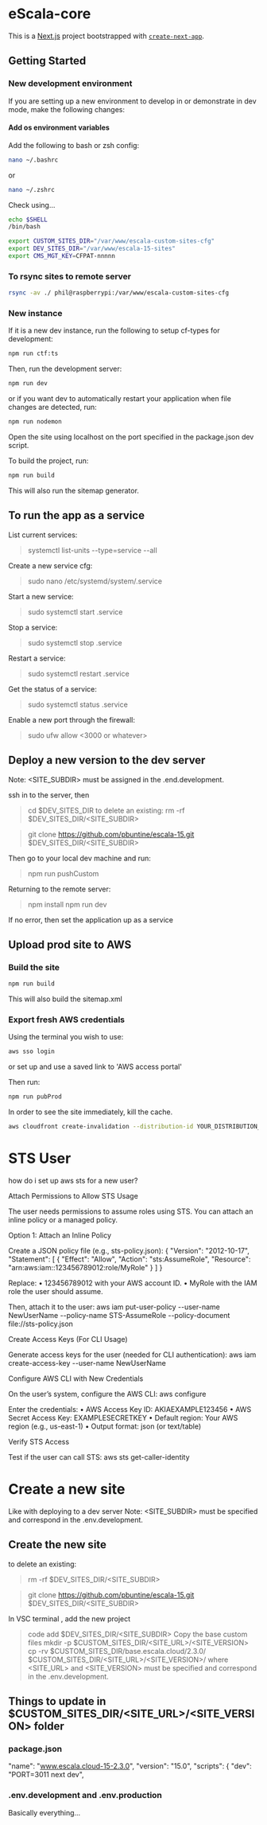 # eScala-core

This is a [Next.js](https://nextjs.org) project bootstrapped with [`create-next-app`](https://nextjs.org/docs/pages/api-reference/create-next-app).

## Getting Started

### New development environment

If you are setting up a new environment to develop in or demonstrate in dev mode, make the following changes:

#### Add os environment variables

Add the following to bash or zsh config:

```bash
nano ~/.bashrc
```

or

```zsh
nano ~/.zshrc
```

Check using...

```bash
echo $SHELL
/bin/bash
```

```bash
export CUSTOM_SITES_DIR="/var/www/escala-custom-sites-cfg"
export DEV_SITES_DIR="/var/www/escala-15-sites"
export CMS_MGT_KEY=CFPAT-nnnnn
```

### To rsync sites to remote server
```bash
rsync -av ./ phil@raspberrypi:/var/www/escala-custom-sites-cfg
```

### New instance

If it is a new dev instance, run the following to setup cf-types for development:

```bash
npm run ctf:ts
```

Then, run the development server:

```bash
npm run dev
```

or if you want dev to automatically restart your application when file changes are detected, run:

```bash
npm run nodemon
```

Open the site using localhost on the port specified in the package.json dev script.

To build the project, run:

```bash
npm run build
```

This will also run the sitemap generator.

## To run the app as a service

List current services:  
> systemctl list-units --type=service --all

Create a new service cfg:
> sudo nano /etc/systemd/system/<esc-servicename>.service
>

Start a new service:
> sudo systemctl start <esc-servicename>.service

Stop a service:
> sudo systemctl stop <esc-servicename>.service

Restart a service:
> sudo systemctl restart <esc-servicename>.service

Get the status of a service:
> sudo systemctl status <esc-servicename>.service

Enable a new port through the firewall:
> sudo ufw allow <3000 or whatever>


## Deploy a new version to the dev server
Note: <SITE_SUBDIR> must be assigned in the .end.development.

ssh in to the server, then
> cd $DEV_SITES_DIR
to delete an existing: 
> rm -rf $DEV_SITES_DIR/<SITE_SUBDIR>

> git clone https://github.com/pbuntine/escala-15.git $DEV_SITES_DIR/<SITE_SUBDIR>
>

Then go to your local dev machine and run:
> npm run pushCustom

Returning to the remote server:
> npm install
> npm run dev

If no error, then set the application up as a service

## Upload prod site to AWS 
### Build the site
```bash
npm run build
```
This will also build the sitemap.xml

### Export fresh AWS credentials
Using the terminal you wish to use:
```bash
aws sso login
```

or set up and use a saved link to 'AWS access portal'

Then run:
```bash
npm run pubProd
```

In order to see the site immediately, kill the cache.
```bash
aws cloudfront create-invalidation --distribution-id YOUR_DISTRIBUTION_ID --paths "/*"
```

# STS User
how do i set up aws sts for a new user?

Attach Permissions to Allow STS Usage

The user needs permissions to assume roles using STS. You can attach an inline policy or a managed policy.

Option 1: Attach an Inline Policy

Create a JSON policy file (e.g., sts-policy.json):
{
    "Version": "2012-10-17",
    "Statement": [
        {
            "Effect": "Allow",
            "Action": "sts:AssumeRole",
            "Resource": "arn:aws:iam::123456789012:role/MyRole"
        }
    ]
}

Replace:
	•	123456789012 with your AWS account ID.
	•	MyRole with the IAM role the user should assume.

Then, attach it to the user:
aws iam put-user-policy --user-name NewUserName --policy-name STS-AssumeRole --policy-document file://sts-policy.json

Create Access Keys (For CLI Usage)

Generate access keys for the user (needed for CLI authentication):
aws iam create-access-key --user-name NewUserName


Configure AWS CLI with New Credentials

On the user’s system, configure the AWS CLI:
aws configure

Enter the credentials:
	•	AWS Access Key ID: AKIAEXAMPLE123456
	•	AWS Secret Access Key: EXAMPLESECRETKEY
	•	Default region: Your AWS region (e.g., us-east-1)
	•	Output format: json (or text/table)


Verify STS Access

Test if the user can call STS:
aws sts get-caller-identity


# Create a new site

Like with deploying to a dev server
Note: <SITE_SUBDIR> must be specified and correspond in the .env.development.

## Create the new site

to delete an existing: 
> rm -rf $DEV_SITES_DIR/<SITE_SUBDIR>

> git clone https://github.com/pbuntine/escala-15.git $DEV_SITES_DIR/<SITE_SUBDIR>

In VSC terminal , add the new project
> code add $DEV_SITES_DIR/<SITE_SUBDIR>
Copy the base custom files
> mkdir -p $CUSTOM_SITES_DIR/<SITE_URL>/<SITE_VERSION>
>cp -rv $CUSTOM_SITES_DIR/base.escala.cloud/2.3.0/ $CUSTOM_SITES_DIR/<SITE_URL>/<SITE_VERSION>/
where <SITE_URL> and <SITE_VERSION> must be specified and correspond in the .env.development.

## Things to update in $CUSTOM_SITES_DIR/<SITE_URL>/<SITE_VERSION> folder

### package.json
  "name": "www.escala.cloud-15-2.3.0",
  "version": "15.0",
  "scripts": {
    "dev": "PORT=3011 next dev",
 
### .env.development and .env.production
Basically everything...